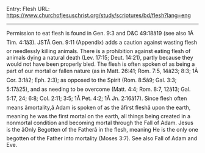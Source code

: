 Entry: Flesh
URL: https://www.churchofjesuschrist.org/study/scriptures/bd/flesh?lang=eng

---

Permission to eat flesh is found in Gen. 9:3 and D&C 49:18â19 (see also 1Â Tim. 4:1â3). JSTÂ Gen. 9:11 (Appendix) adds a caution against wasting flesh or needlessly killing animals. There is a prohibition against eating flesh of animals dying a natural death (Lev. 17:15; Deut. 14:21), partly because they would not have been properly bled. The flesh is often spoken of as being a part of our mortal or fallen nature (as in Matt. 26:41; Rom. 7:5, 14â23; 8:3; 1Â Cor. 3:1â2; Eph. 2:3); as opposed to the Spirit (Rom. 8:5â9; Gal. 3:3; 5:17â25), and as needing to be overcome (Matt. 4:4; Rom. 8:7, 12â13; Gal. 5:17, 24; 6:8; Col. 2:11; 3:5; 1Â Pet. 4:2; 1Â Jn. 2:16â17). Since flesh often means âmortality,â Adam is spoken of as the âfirst fleshâ upon the earth, meaning he was the first mortal on the earth, all things being created in a nonmortal condition and becoming mortal through the Fall of Adam. Jesus is the âOnly Begotten of the Fatherâ in the flesh, meaning He is the only one begotten of the Father into mortality (Moses 3:7). See also Fall of Adam and Eve.
